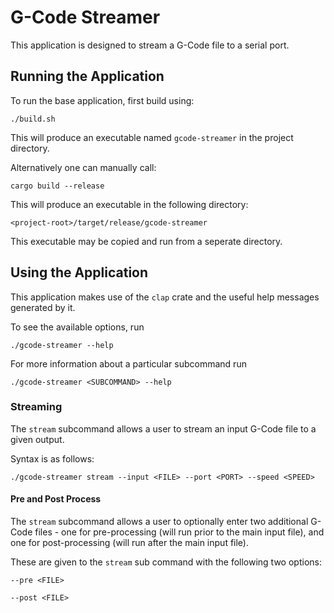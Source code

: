 # G-Code Streamer
This application is designed to stream a G-Code file to a serial port. 

## **Running the Application**

To run the base application, first build using:

`./build.sh`

This will produce an executable named `gcode-streamer` in the project directory.

Alternatively one can manually call:

`cargo build --release`

This will produce an executable in the following directory:

`<project-root>/target/release/gcode-streamer`

This executable may be copied and run from a seperate directory.

## **Using the Application**
This application makes use of the `clap` crate and the useful help messages generated by it.

To see the available options, run

`./gcode-streamer --help`

For more information about a particular subcommand run

`./gcode-streamer <SUBCOMMAND> --help`

### **Streaming**
The `stream` subcommand allows a user to stream an input G-Code file to a given output.

Syntax is as follows:

`./gcode-streamer stream --input <FILE> --port <PORT> --speed <SPEED>`

#### **Pre and Post Process**
The `stream` subcommand allows a user to optionally enter two additional G-Code files - one for pre-processing (will run prior to the main input file), and one for post-processing (will run after the main input file).

These are given to the `stream` sub command with the following two options:

`--pre <FILE>`

`--post <FILE>`